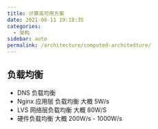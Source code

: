 ```yaml
---
title: 计算高可用方案
date: 2021-08-11 19:18:35
categories: 
  - 架构
sidebar: auto
permalink: /architecture/computed-architedture/
---
```


## 负载均衡

- DNS 负载均衡
- Nginx 应用层 负载均衡 大概 5W/s
- LVS 网络层负载均衡 大概 80W/S
- 硬件负载均衡 大概 200W/s - 1000W/s

